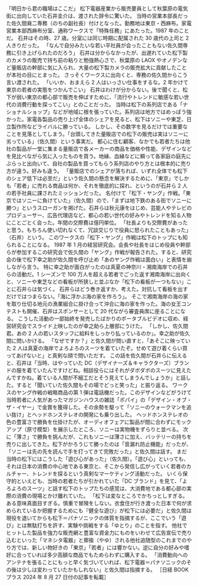 ###

「明日から君の職場はここだ」
松下電器産業から販売要員として秋葉原の電気街に出向していた石井圭介は、渡された辞令に驚いた。
当時の営業本部長だった佐久間曻二専務（のちの副社長）付けとなった。勤務地は東京・西麻布。家電営業本部西麻布分室、通称ワークスで「特殊任務」にあたった。1987 年のことだ。
石井はその時、27 歳。分室には同じ時期に配属された 30 歳代の上司と 2 人きりだった。
「なんで自分みたいな若い平社員が会ったこともない佐久間専務に引き上げられたのだろう」
石井は分からなかったが、出遅れていた松下製のカメラの販売で持ち前の粘りと勉強熱心さで、秋葉原の LAOX やオノデンなど量販店の幹部に気に入られ、大量の松下製カメラの販売拡大に貢献したことが本社の目にとまった。
さっそくワークスに出向くと、専務の佐久間からこう言い渡された。
「いいか、おまえら 2 人はいっさい仕事をするな。2 年かけて東京の若者の実態をつかんでこい」
石井はわけが分からない。後で聞くと、松下が弱い東京の都心部で販売を伸ばすために、「流行やトレンドに敏感な若い世代の消費行動を探ってこい」とのことだった。
当時は松下の系列店である「ナショナルショップ」などが地域に根を張っていた。系列店は地方ではめっぽう強かった。家電各製品の売り上げ全体のシェアを見ると、松下はソニーや東芝、日立製作所などライバルに勝っている。
しかし、その数字を見るだけでは重要なことを見落としてしまう。「台頭してきた量販店での松下の販売は実はソニーに劣っている」（佐久間）という事実だ。
都心に住む顧客、なかでも若者たちは他社の製品が一堂に集まる量販店で各メーカーの商品を価格や性能、デザインなどを見比べながら気に入ったものを買う。地縁、血縁などに頼って各家庭の庭先にぶらっと出向いて、自社の製品を買ってもらう系列店のやり方とは根本的に売り方が違う。好みも違う。
「量販店でのシェアが落ちれば、いずれ全体でも松下のシェア低下は必至だ」という佐久間の懸念を解決するために、「東京」でしかも「若者」に売れる商品は何か、それを徹底的に探れ、というのが石井ら 2 人の若手社員に課されたミッションだった。
名付けて「松下・ヤング」作戦。「東京ではソニーに負けていた」（佐久間）ので、「まずは地下鉄のある街でソニーに勝つ」というスローガンを掲げた。石井らは秋元康をはじめ、芸能人やテレビのプロデューサー、広告代理店など、都心の若い世代の好みやトレンドを知る人物にことごとく会った。年間の交際費は億円単位。
「社長よりも交際費があったと思う。もちろん使い切れなくて、冗談交じりで役員に怒られたこともあった」（石井）という。
このワークスの「松下・ヤング」作戦は松下のトップにも知られることになる。
1987 年 1 月の経営研究会。会長や社長をはじめ役員や幹部らが参加するこの研究会で佐久間の「ヤング」作戦が報告された。すると、研究会の後で松下幸之助が佐久間を呼び止め「あのヤング作戦は面白い」と表情を崩しながら言う。
特に幸之助が面白がったのは真夏の神奈川・湘南海岸での石井らの活動だ。1 シーズンで 100 万人を超える若者でごった返す湘南海岸に出向くと、ソニーや東芝などの看板が所狭しと並ぶなか「松下の看板が一つもない」ことに石井らは気づく。
石井らはどう巻き返すか、考えた。対抗して看板を出すだけではつまらない。「海に浮かぶ海の家を作ろう」。
そこで湘南海岸の海の家を取り仕切る地元の漁業組合に掛け合って沖合に海の家を作った。海の女王コンテストも開催、石井はスポンサーとして 20 代ながら審査員席に座ることになる。
こうした活動の一部始終を発売したばかりのポータブルビデオに収め、経営研究会でスライド上映したのが幸之助ら上層部にうけた。
「しかし、佐久間君。あの 2 人の若いスタッフに給料をしっかり払っているのか」。幸之助が佐久間に問いかける。
「なぜですか？」と佐久間が問い直すと、「あそこに映っていた 2 人は真夏の海岸でよろよろのスーツを着ていたぞ。せめて遊び着くらい買ってあげないと」と真剣な顔で問いただす。
この話を佐久間が石井らに伝えると、石井は「当時、はやっていた DC（デザイナーズ＆キャラクターズ）ブランドの服を着ていたんですけどね。相談役らにはそれがダボダボのスーツに見えたんですかね。着ている人間が不細工だとそう見えてしまうんでしょうか」と話した。すると「聞いていた佐久間もその場でどっと笑った」と振り返る。
ワークスのヤング作戦の戦略商品の第 1 弾は電話機だった。このデザインなどがうけて当時若者に人気があったマガジンハウスの雑誌「ポパイ」の「デザイン・オブ・ザ・イヤー」で金賞を獲得した。その余勢を駆って「ソニーのウォークマンを追い抜け」とヘッドホンステレオの開発にも乗り出した。
ヘッドホンステレオの色の豊富さで勝負を仕掛けたが、オーディオフェアに製品が間に合わずにモックアップ（原寸模型）を展示したところ、ソニーは実物機をずらりと並べる。
次に「薄さ」で勝負を挑んだが、これもソニーは薄さに加え、バッテリーの持ちを売りに出してきた。松下がかろうじて勝ったのは「音漏れ防止機能」だったが、「ソニーは先の先を読んで手を打ってきて完敗だった」と佐久間は話す。
まだ当時の松下にはこうした「遊び心があった」（佐久間）。「遊び心」といっても、それは日本の消費の中心地である東京と、そこから発信し広がっていく若者のカルチャー、トレンドを探るという真剣なマーケティング活動だった。
いくら保守的といえども、当時の若者たちが引かれていた「DC ブランド」を見て、「よろよろのスーツ」と話す松下のトップたちの感覚は、大消費地である都心部の実際の消費の現場とかけ離れていた。
「松下は変なところでかちっとしすぎる。ある意味真面目すぎる。慎重で冒険をしない。衣食住が行き渡った日本で何が求められているか把握するためにも『健全な遊び』が松下には必要だ」と佐久間は現役を退いてからも松下＝パナソニックの体質を指摘するが、ここでいう「遊び」とは無駄打ちを許す、実験や挑戦をする「ゆとり」のことを指す。
他社でヒットした製品を強力な販売網と豊富な資金力にものをいわせて広告宣伝で売り込むといった「マネシタ電器」と揶揄（やゆ）される他社追随型のこれまでのやり方では、新しい物好きの「東京」「若者」には響かない。逆に自分の好みや嗜好に合っていれば多少高額な商品でもためらわずに購入する。
「消費動向へのアンテナを張ることにもっと早く気づいていれば、松下電器＝パナソニックのその後は少しは変わっていたかもしれない」と佐久間は指摘する。
［日経 BOOK プラス 2024 年 8 月 27 日付の記事を転載］
